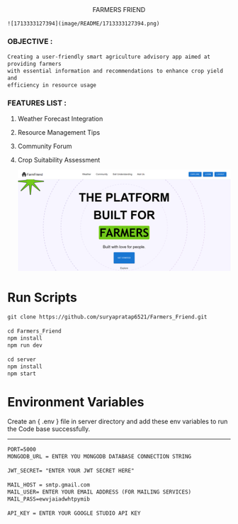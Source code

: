 <center>FARMERS FRIEND</center>

    ![1713333127394](image/README/1713333127394.png)

### OBJECTIVE : 

    Creating a user-friendly smart agriculture advisory app aimed at providing farmers
    with essential information and recommendations to enhance crop yield and
    efficiency in resource usage


### FEATURES LIST :

1. Weather Forecast Integration
2. Resource Management Tips
3. Community Forum
4. Crop Suitability Assessment


   ![1713333986299](image/README/1713333986299.png)


# Run Scripts

```Terminal
git clone https://github.com/suryapratap6521/Farmers_Friend.git

cd Farmers_Friend
npm install
npm run dev

cd server
npm install
npm start
```



# Environment Variables

  Create an { .env } file in server directory and add these env variables to run the Code base successfully.

---



```Terminal
PORT=5000
MONGODB_URL = ENTER YOU MONGODB DATABASE CONNECTION STRING

JWT_SECRET= "ENTER YOUR JWT SECRET HERE"

MAIL_HOST = smtp.gmail.com
MAIL_USER= ENTER YOUR EMAIL ADDRESS (FOR MAILING SERVICES)
MAIL_PASS=ewvjaiadwhtpymib

API_KEY = ENTER YOUR GOOGLE STUDIO API KEY
```
